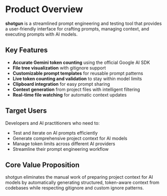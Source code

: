 # Product Overview

**shotgun** is a streamlined prompt engineering and testing tool that provides a user-friendly interface for crafting prompts, managing context, and executing prompts with AI models.

## Key Features

- **Accurate Gemini token counting** using the official Google AI SDK
- **File tree visualization** with gitignore support
- **Customizable prompt templates** for reusable prompt patterns
- **Live token counting and validation** to stay within model limits
- **Clipboard integration** for easy prompt sharing
- **Context generation** from project files with intelligent filtering
- **Real-time file watching** for automatic context updates

## Target Users

Developers and AI practitioners who need to:
- Test and iterate on AI prompts efficiently
- Generate comprehensive project context for AI models
- Manage token limits across different AI providers
- Streamline their prompt engineering workflow

## Core Value Proposition

shotgun eliminates the manual work of preparing project context for AI models by automatically generating structured, token-aware context from codebases while respecting gitignore and custom ignore patterns.
